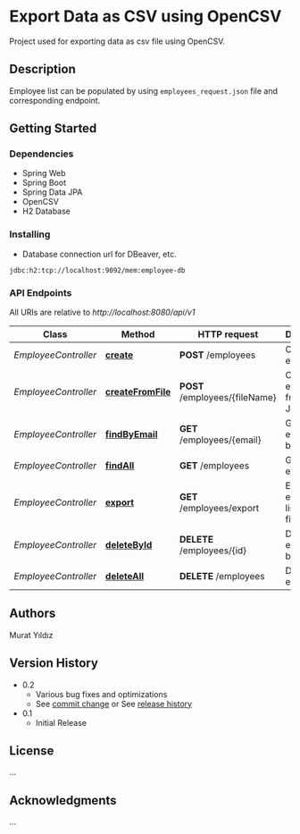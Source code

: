 # Export Data as CSV using OpenCSV
Project used for exporting data as csv file using OpenCSV.


## Description

Employee list can be populated by using `employees_request.json` file and corresponding endpoint.

## Getting Started

### Dependencies

* Spring Web
* Spring Boot
* Spring Data JPA
* OpenCSV
* H2 Database

### Installing

* Database connection url for DBeaver, etc.

```
jdbc:h2:tcp://localhost:9092/mem:employee-db
```

### API Endpoints

All URIs are relative to *http://localhost:8080/api/v1*

Class | Method                                                                  | HTTP request                  | Description
------------ |-------------------------------------------------------------------------|-------------------------------| -------------
*EmployeeController* | [**create**](http://localhost:8080/api/v1/employees)                    | **POST** /employees           | Create an employee
*EmployeeController* | [**createFromFile**](http://localhost:8080/api/v1/employees/{fileName}) | **POST** /employees/{fileName} | Create employees from given JSON file
*EmployeeController* | [**findByEmail**](http://localhost:8080/api/v1/employees/{email})       | **GET** /employees/{email}    | Get employee by email
*EmployeeController* | [**findAll**](http://localhost:8080/api/v1/employees)                   | **GET** /employees            | Get all employees
*EmployeeController* | [**export**](http://localhost:8080/api/v1/employees/export)             | **GET** /employees/export     | Export employee list to CSV file
*EmployeeController* | [**deleteById**](http://localhost:8080/api/v1/employees/{id})           | **DELETE** /employees/{id}   | Delete employee by id
*EmployeeController* | [**deleteAll**](http://localhost:8080/api/v1/employees)                 | **DELETE** /employees   | Delete all employees


## Authors
Murat Yıldız


## Version History

* 0.2
  * Various bug fixes and optimizations
  * See [commit change]() or See [release history]()
* 0.1
  * Initial Release


## License

...


## Acknowledgments
...